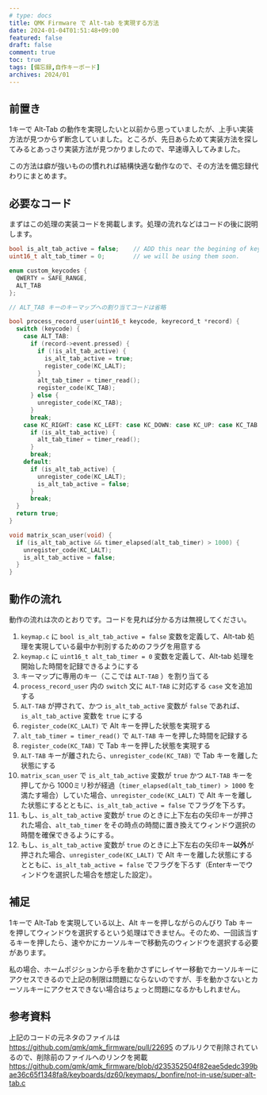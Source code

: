 ```yaml
---
# type: docs 
title: QMK Firmware で Alt-tab を実現する方法
date: 2024-01-04T01:51:48+09:00
featured: false
draft: false
comment: true
toc: true
tags: [備忘録,自作キーボード]
archives: 2024/01
---
```


## 前置き

1キーで Alt-Tab の動作を実現したいと以前から思っていましたが、上手い実装方法が見つからず断念していました。ところが、先日あらためて実装方法を探してみるとあっさり実装方法が見つかりましたので、早速導入してみました。

この方法は癖が強いものの慣れれば結構快適な動作なので、その方法を備忘録代わりにまとめます。

## 必要なコード

まずはこの処理の実装コードを掲載します。処理の流れなどはコードの後に説明します。

```c
bool is_alt_tab_active = false;    // ADD this near the begining of keymap.c
uint16_t alt_tab_timer = 0;        // we will be using them soon.

enum custom_keycodes {
  QWERTY = SAFE_RANGE,
  ALT_TAB
};

// ALT_TAB キーのキーマップへの割り当てコードは省略

bool process_record_user(uint16_t keycode, keyrecord_t *record) {
  switch (keycode) {
    case ALT_TAB:
      if (record->event.pressed) {
        if (!is_alt_tab_active) {
          is_alt_tab_active = true;
          register_code(KC_LALT);
        }
        alt_tab_timer = timer_read();
        register_code(KC_TAB);
      } else {
        unregister_code(KC_TAB);
      }
      break;
    case KC_RIGHT: case KC_LEFT: case KC_DOWN: case KC_UP: case KC_TAB:
      if (is_alt_tab_active) {
        alt_tab_timer = timer_read();
      }
      break;
    default:
      if (is_alt_tab_active) {
        unregister_code(KC_LALT);
        is_alt_tab_active = false;
      }
      break;
  }
  return true;
}

void matrix_scan_user(void) {
  if (is_alt_tab_active && timer_elapsed(alt_tab_timer) > 1000) {
    unregister_code(KC_LALT);
    is_alt_tab_active = false;
  }
}

```

## 動作の流れ

動作の流れは次のとおりです。コードを見れば分かる方は無視してください。

1. `keymap.c` に `bool is_alt_tab_active = false` 変数を定義して、Alt-tab 処理を実現している最中か判別するためのフラグを用意する
2. `keymap.c` に `uint16_t alt_tab_timer = 0` 変数を定義して、Alt-tab 処理を開始した時間を記録できるようにする
3. キーマップに専用のキー（ここでは `ALT-TAB` ）を割り当てる
4. `process_record_user` 内の `switch` 文に `ALT-TAB` に対応する `case` 文を追加する
5. `ALT-TAB` が押されて、かつ `is_alt_tab_active` 変数が `false` であれば、`is_alt_tab_active` 変数を `true` にする
7. `register_code(KC_LALT)` で Alt キーを押した状態を実現する
8. `alt_tab_timer = timer_read()` で `ALT-TAB` キーを押した時間を記録する
9. `register_code(KC_TAB)` で Tab キーを押した状態を実現する
10. `ALT-TAB` キーが離されたら、`unregister_code(KC_TAB)` で Tab キーを離した状態にする
11. `matrix_scan_user` で `is_alt_tab_active` 変数が `true` かつ `ALT-TAB` キーを押してから 1000ミリ秒が経過（`timer_elapsed(alt_tab_timer) > 1000` を満たす場合）していた場合、`unregister_code(KC_LALT)` で Alt キーを離した状態にするとともに、`is_alt_tab_active = false` でフラグを下ろす。 
12. もし、`is_alt_tab_active` 変数が `true` のときに上下左右の矢印キーが押された場合、`alt_tab_timer` をその時点の時間に置き換えてウィンドウ選択の時間を確保できるようにする。
13. もし、`is_alt_tab_active` 変数が `true` のときに上下左右の矢印キー**以外**が押された場合、`unregister_code(KC_LALT)` で Alt キーを離した状態にするとともに、`is_alt_tab_active = false` でフラグを下ろす（Enterキーでウィンドウを選択した場合を想定した設定）。

## 補足

1キーで Alt-Tab を実現している以上、Alt キーを押しながらのんびり Tab キーを押してウィンドウを選択するという処理はできません。そのため、一回該当するキーを押したら、速やかにカーソルキーで移動先のウィンドウを選択する必要があります。

私の場合、ホームポジションから手を動かさずにレイヤー移動でカーソルキーにアクセスできるので上記の制限は問題にならないのですが、手を動かさないとカーソルキーにアクセスできない場合はちょっと問題になるかもしれません。 

## 参考資料

上記のコードの元ネタのファイルは https://github.com/qmk/qmk_firmware/pull/22695 のプルリクで削除されているので、削除前のファイルへのリンクを掲載
https://github.com/qmk/qmk_firmware/blob/d235352504f82eae5dedc399bae36c65f1348fa8/keyboards/dz60/keymaps/_bonfire/not-in-use/super-alt-tab.c
